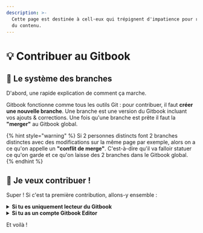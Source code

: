 ```yaml
---
description: >-
  Cette page est destinée à cell·eux qui trépignent d'impatience pour rajouter
  du contenu.
---
```


# 💡 Contribuer au Gitbook

## 🌿 Le système des branches&#x20;

D'abord, une rapide explication de comment ça marche.

Gitbook fonctionne comme tous les outils Git : pour contribuer, il faut **créer une nouvelle branche**. Une branche est une version du Gitbook incluant vos ajouts & corrections. Une fois qu'une branche est prête il faut la **"merger"** au Gitbook global.&#x20;

{% hint style="warning" %}
Si 2 personnes distincts font 2 branches distinctes avec des modifications sur la même page par exemple, alors on a ce qu'on appelle un **"conflit de merge"**. C'est-à-dire qu'il va falloir statuer ce qu'on garde et ce qu'on laisse des 2 branches dans le Gitbook global.
{% endhint %}

## 💪 Je veux contribuer !

Super ! Si c'est ta première contribution, allons-y ensemble :&#x20;

<details>

<summary><strong>Si tu es uniquement lecteur du Gitbook</strong></summary>

1. **Rédige ton ajout / ta modification** dans un document Word ou dans un message Slack _(en fonction de la longueur)_
2. **Partages ton document / ton message** dans le canal Slack <mark style="color:blue;background-color:blue;">**#gitbook-contributions**</mark>
3. Un éditeur Gitbook se chargera d'ajouter rapidement ton ajout au Gitbook :relaxed:

</details>

<details>

<summary><strong>Si tu as un compte Gitbook Editor</strong></summary>

1. **Crée une nouvelle branche** en cliquant sur \
   ![](<../.gitbook/assets/Capture d’écran 2022-05-25 à 14.54.35 (1).png>)
2. Pour qu'on s'y retrouve dans les branches, donne lui un nom qui décrit ce que tu ajoutes.\
   ![](<../.gitbook/assets/Capture d’écran 2022-05-25 à 14.29.24.png>)\
   <mark style="color:blue;">ℹ️ C'est plus propre de faire : 1 branche = 1 sujet</mark> \ <mark style="color:blue;"></mark>_<mark style="color:blue;">(Ex: 1 branche "UI Colors", 1 branche "Nouveau livre produit"...)</mark>_
3. Tu peux maintenant éditer ce que tu veux sur les pages que tu veux en toute sécurité :smile:\
   <mark style="color:blue;">ℹ️ Tout ce que tu fais est enregistré en live, et si tu quitte et que tu reviens, tu peux retrouver ta branche en cliquant sur</mark> <mark style="color:blue;"></mark><mark style="color:blue;">**"Change Requests"**</mark><mark style="color:blue;">.</mark>
4. Une fois que c'est bon, clique sur la flèche à côté du bouton **Merge**, et sélectionne **Submit for review**. Quelqu'un se chargera alors rapidement d'approuver ta branche.

</details>

Et voilà !
